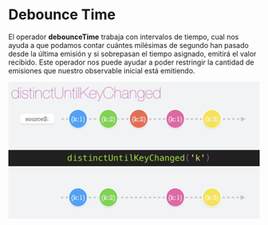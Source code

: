 # Debounce Time

El operador __debounceTime__ trabaja con intervalos de tiempo, cual nos ayuda a que podamos contar cuántes milésimas de segundo han pasado desde la última emisión y si sobrepasan el tiempo asignado, emitirá el valor recibido. Este operador nos puede ayudar a poder restringir la cantidad de emisiones que nuestro observable inicial está emitiendo.

![debounceTime](./../imgs/debounceTime.png "debounceTime")
